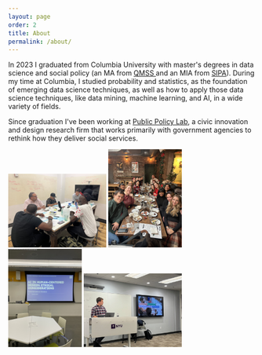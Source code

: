 ```yaml
---
layout: page
order: 2
title: About
permalink: /about/
---
```


In 2023 I graduated from Columbia University with master's degrees in data science and social policy (an MA from  <a href="https://qmss.columbia.edu"> QMSS </a> and an MIA from <a href="https://www.sipa.columbia.edu/sipa-education/masters-programs/master-international-affairsSIPA"> SIPA</a>). 
During my time at Columbia, I studied probability and statistics, as the foundation of emerging data science techniques, as well as how to apply those data science techniques, like data mining, machine learning, and AI, in a wide variety of fields.

Since graduation I've been working at <a href="https://www.publicpolicylab.org"> Public Policy Lab</a>, a civic innovation and design research firm that works primarily with government agencies to rethink how they deliver social services.

<p float="left">
  <img src="./IMG_4897.jpg" alt="PPL
  photo" width="200"/>
  <img src="./IMG_7858.JPG" alt="PPL
  photo 2" width="150"/>
   <img src="./IMG_9508.JPG" alt="PPL
  photo 3 " width="150"/>
  <img src="./IMG_7610%20(1).jpeg" alt="PPL photo 4 " width="200"/>
</p>

